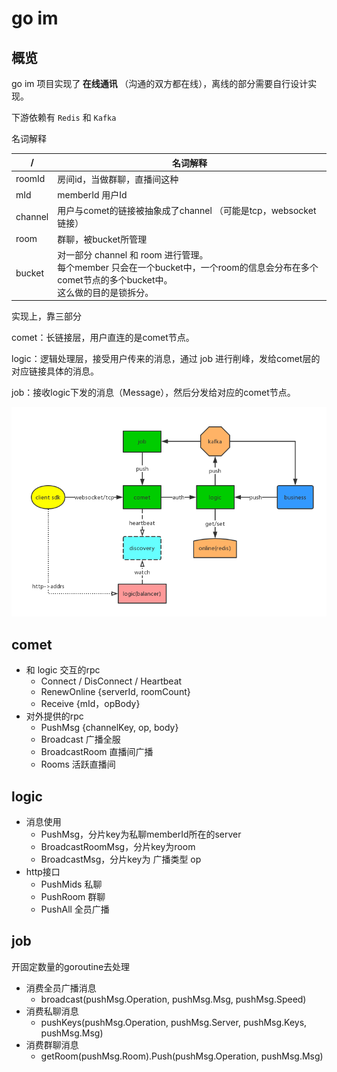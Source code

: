 # go im 

## 概览

go im 项目实现了<b> 在线通讯 </b>（沟通的双方都在线），离线的部分需要自行设计实现。

下游依赖有 `Redis` 和 `Kafka`

名词解释

|   / | 名词解释 |
|  ----  | ----  |
| roomId | 房间id，当做群聊，直播间这种 |
| mId |  memberId 用户Id |
| channel | 用户与comet的链接被抽象成了channel （可能是tcp，websocket链接）|
| room | 群聊，被bucket所管理 |
| bucket | 对一部分 channel 和 room 进行管理。</br> 每个member 只会在一个bucket中，一个room的信息会分布在多个comet节点的多个bucket中。</br>这么做的目的是锁拆分。|


实现上，靠三部分

comet：长链接层，用户直连的是comet节点。

logic：逻辑处理层，接受用户传来的消息，通过 job 进行削峰，发给comet层的对应链接具体的消息。

job：接收logic下发的消息（Message），然后分发给对应的comet节点。

![go im架构图](./arch.png)

## comet

- 和 logic 交互的rpc
    - Connect / DisConnect / Heartbeat
    - RenewOnline {serverId, roomCount}
    - Receive {mId，opBody}
- 对外提供的rpc        
    - PushMsg {channelKey, op, body}
    - Broadcast 广播全服
    - BroadcastRoom  直播间广播
    - Rooms  活跃直播间

## logic

- 消息使用
    - PushMsg，分片key为私聊memberId所在的server
    - BroadcastRoomMsg，分片key为room
    - BroadcastMsg，分片key为 广播类型 op
- http接口
    - PushMids 私聊
    - PushRoom 群聊
    - PushAll 全员广播

## job

开固定数量的goroutine去处理

- 消费全员广播消息
    - broadcast(pushMsg.Operation, pushMsg.Msg, pushMsg.Speed)
- 消费私聊消息 
    - pushKeys(pushMsg.Operation, pushMsg.Server, pushMsg.Keys, pushMsg.Msg)
- 消费群聊消息
    - getRoom(pushMsg.Room).Push(pushMsg.Operation, pushMsg.Msg)
